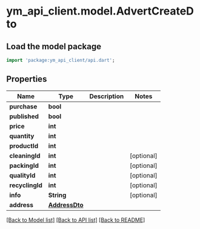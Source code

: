 # ym_api_client.model.AdvertCreateDto

## Load the model package
```dart
import 'package:ym_api_client/api.dart';
```

## Properties
Name | Type | Description | Notes
------------ | ------------- | ------------- | -------------
**purchase** | **bool** |  | 
**published** | **bool** |  | 
**price** | **int** |  | 
**quantity** | **int** |  | 
**productId** | **int** |  | 
**cleaningId** | **int** |  | [optional] 
**packingId** | **int** |  | [optional] 
**qualityId** | **int** |  | [optional] 
**recyclingId** | **int** |  | [optional] 
**info** | **String** |  | [optional] 
**address** | [**AddressDto**](AddressDto.md) |  | 

[[Back to Model list]](../README.md#documentation-for-models) [[Back to API list]](../README.md#documentation-for-api-endpoints) [[Back to README]](../README.md)


